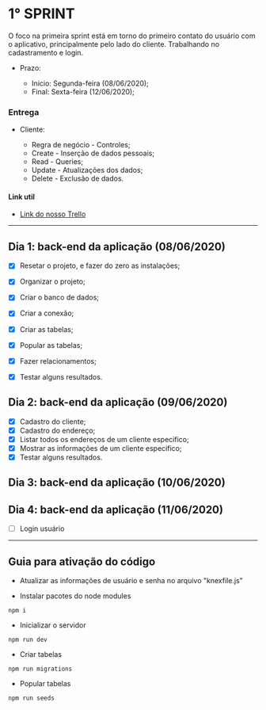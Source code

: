 # 1° SPRINT

O foco na primeira sprint está em torno do primeiro contato do usuário com o
aplicativo, principalmente pelo lado do cliente. Trabalhando no cadastramento e
login.

- Prazo: 

    - Inicio: Segunda-feira (08/06/2020); 
    - Final: Sexta-feira (12/06/2020);

### Entrega

- Cliente:

    - Regra de negócio - Controles;
    - Create - Inserção de dados pessoais;
    - Read - Queries;
    - Update - Atualizações dos dados;
    - Delete - Exclusão de dados.


#### Link util

- [Link do nosso Trello](https://trello.com/b/Y9fmF1ye/find)

---

## Dia 1: back-end da aplicação (08/06/2020)


- [x] Resetar o projeto, e fazer do zero as instalações;
- [x] Organizar o projeto;
- [x] Criar o banco de dados;
- [x] Criar a conexão;
- [x] Criar as tabelas;
- [x] Popular as tabelas;
- [x] Fazer relacionamentos;
- [x] Testar alguns resultados.


## Dia 2: back-end da aplicação (09/06/2020)

- [x] Cadastro do cliente;
- [x] Cadastro do endereço;
- [x] Listar todos os endereços de um cliente especifico;
- [x] Mostrar as informações de um cliente especifico;
- [x] Testar alguns resultados.

## Dia 3: back-end da aplicação (10/06/2020)

## Dia 4: back-end da aplicação (11/06/2020)

- [ ] Login usuário

---

## Guia para ativação do código

- Atualizar as informações de usuário e senha no arquivo "knexfile.js"

- Instalar pacotes do node modules 
```node
npm i
```

- Inicializar o servidor
```node
npm run dev
```

- Criar tabelas
```node
npm run migrations
```

- Popular tabelas 
```node
npm run seeds
```

